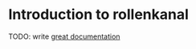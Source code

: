 # Introduction to rollenkanal

TODO: write [great documentation](http://jacobian.org/writing/what-to-write/)
